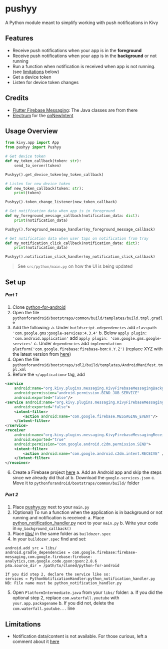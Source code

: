 # pushyy
A Python module meant to simplify working with push notifications in Kivy

Features
--------------
- Receive push notifications when your app is in the **foreground**
- Receive push notifications when your app is in the **background** or not running
- Run a function when notification is received when app is not running. (see [limitations](#limitations) below)
- Get a device token
- Listen for device token changes

Credits
--------------
- [Flutter Firebase Messaging](https://github.com/FirebaseExtended/flutterfire/tree/master/packages/firebase_messaging/firebase_messaging): The Java classes are from there
- [Electrum](https://github.com/spesmilo/electrum/tree/master/electrum) for the [onNewIntent](https://github.com/spesmilo/electrum/blob/6650e6bbae12a79e12667857ee039f1b1f30c7e3/electrum/gui/kivy/main_window.py#L620)

Usage Overview
--------------
```python
from kivy.app import App
from pushyy import Pushyy

# Get device token
def my_token_callback(token: str):
    send_to_server(token)

Pushyy().get_device_token(my_token_callback)

# Listen for new device token
def new_token_callback(token: str):
    print(token)

Pushyy().token_change_listener(new_token_callback)

# Get notification data when app is in foreground
def my_foreground_message_callback(notification_data: dict):
    print(notification_data)

Pushyy().foreground_message_handler(my_foreground_message_callback)

# Get notification data when user taps on notification from tray
def my_notification_click_callback(notification_data: dict):
    print(notification_data)

Pushyy().notification_click_handler(my_notification_click_callback)

```
> See `src/python/main.py` on how the UI is being updated

Set up
--------------
##### Part 1
1. Clone [python-for-android](https://github.com/kivy/python-for-android)
2. Open the file `pythonforandroid/bootstraps/common/build/templates/build.tmpl.gradle`
3. Add the following:
    a. Under `buildscript->dependencies` add `classpath 'com.google.gms:google-services:4.3.4'`
    b. Below `apply plugin: 'com.android.application'` add `apply plugin: 'com.google.gms.google-services'`
    c. Under `dependencies` add `implementation platform('com.google.firebase:firebase-bom:X.Y.Z')` (replace XYZ with the latest version from [here](https://firebase.google.com/docs/android/learn-more#bom))
4. Open the file `pythonforandroid/bootstraps/sdl2/build/templates/AndroidManifest.tmpl.xml`
5. Before the `</application>` tag, add
```xml
<service
    android:name="org.kivy.plugins.messaging.KivyFirebaseMessagingBackgroundService"
    android:permission="android.permission.BIND_JOB_SERVICE"
    android:exported="false"/>
<service android:name="org.kivy.plugins.messaging.KivyFirebaseMessagingService"
    android:exported="false">
    <intent-filter>
        <action android:name="com.google.firebase.MESSAGING_EVENT"/>
    </intent-filter>
</service>
<receiver
    android:name="org.kivy.plugins.messaging.KivyFirebaseMessagingReceiver"
    android:exported="true"
    android:permission="com.google.android.c2dm.permission.SEND">
    <intent-filter>
        <action android:name="com.google.android.c2dm.intent.RECEIVE" />
    </intent-filter>
</receiver>
```
6. Create a Firebase project [here](https://console.firebase.google.com/)
    a. Add an Android app and skip the steps since we already did that at
    b. Download the `google-services.json`
    c. Move it to `pythonforandroid/bootstraps/common/build/` folder
##### Part 2
1. Place [pushyy.py](src/python/pushyy.py) next to your `main.py`
2. (Optional) To run a function when the application is in background or not running and notification is received:
    a. Place [python_notification_handler.py](src/python/python_notification_handler.py) next to your `main.py`
    b. Write your code in `my_background_callback()`
3. Place [libs/](src/python/libs) in the same folder as `buildozer.spec`
4. In your `buildozer.spec` find and set:
```
android.add_src = libs/
android.gradle_dependencies = com.google.firebase:firebase-messaging,com.google.firebase:firebase-analytics,com.google.code.gson:gson:2.8.6
p4a.source_dir = /path/to/cloned/python-for-android

If you did step 2, declare the service like so:
services = PythonNotificationHandler:python_notification_handler.py
NB: File name must be python_notification_handler.py
```
5. Open `PlatformIntermediate.java` from your `libs/` folder:
    a. If you did the optional step 2, replace `com.waterfall.youtube` with `your.app.packagename`
    b. If you did not, delete the `com.waterfall.youtube...` line


Limitations
--------------
- Notification data/content is not available. For those curious, left a comment about it [here](https://github.com/Fox520/pushyy/blob/main/src/python/pushyy.py#L169)